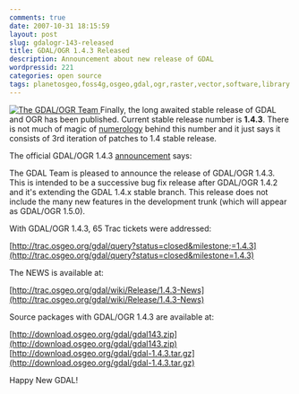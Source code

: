 ```yaml
---
comments: true
date: 2007-10-31 18:15:59
layout: post
slug: gdalogr-143-released
title: GDAL/OGR 1.4.3 Released
description: Announcement about new release of GDAL
wordpressid: 221
categories: open source
tags: planetosgeo,foss4g,osgeo,gdal,ogr,raster,vector,software,library
---
```


[![The GDAL/OGR Team](http://farm2.static.flickr.com/1362/1444603686_05a792016f_s.jpg) ](http://www.flickr.com/photos/mloskot/1444603686/)Finally, the long awaited stable release of GDAL and OGR has been published. Current stable release number is **1.4.3**. There is not much of magic of [numerology](http://en.wikipedia.org/wiki/Numerology) behind this number and it just says it consists of 3rd iteration of patches to 1.4 stable release.

The official GDAL/OGR 1.4.3 [announcement](http://lists.osgeo.org/pipermail/gdal-announce/2007-October/000009.html) says:

The GDAL Team is pleased to announce the release of GDAL/OGR 1.4.3.
This is intended to be a successive bug fix release after GDAL/OGR 1.4.2
and it's extending the GDAL 1.4.x stable branch.
This release does not include the many new features in the development
trunk (which will appear as GDAL/OGR 1.5.0).

With GDAL/OGR 1.4.3, 65 Trac tickets were addressed:

[http://trac.osgeo.org/gdal/query?status=closed&milestone;=1.4.3](http://trac.osgeo.org/gdal/query?status=closed&milestone=1.4.3)

The NEWS is available at:

[http://trac.osgeo.org/gdal/wiki/Release/1.4.3-News](http://trac.osgeo.org/gdal/wiki/Release/1.4.3-News)

Source packages with GDAL/OGR 1.4.3 are available at:

[http://download.osgeo.org/gdal/gdal143.zip](http://download.osgeo.org/gdal/gdal143.zip)
[http://download.osgeo.org/gdal/gdal-1.4.3.tar.gz](http://download.osgeo.org/gdal/gdal-1.4.3.tar.gz)


Happy New GDAL!
